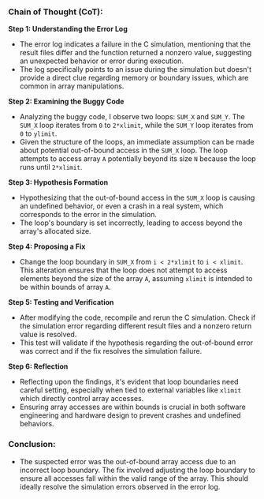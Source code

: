 ### Chain of Thought (CoT):

**Step 1: Understanding the Error Log**
- The error log indicates a failure in the C simulation, mentioning that the result files differ and the function returned a nonzero value, suggesting an unexpected behavior or error during execution.
- The log specifically points to an issue during the simulation but doesn't provide a direct clue regarding memory or boundary issues, which are common in array manipulations.

**Step 2: Examining the Buggy Code**
- Analyzing the buggy code, I observe two loops: `SUM_X` and `SUM_Y`. The `SUM_X` loop iterates from `0` to `2*xlimit`, while the `SUM_Y` loop iterates from `0` to `ylimit`.
- Given the structure of the loops, an immediate assumption can be made about potential out-of-bound access in the `SUM_X` loop. The loop attempts to access array `A` potentially beyond its size `N` because the loop runs until `2*xlimit`.

**Step 3: Hypothesis Formation**
- Hypothesizing that the out-of-bound access in the `SUM_X` loop is causing an undefined behavior, or even a crash in a real system, which corresponds to the error in the simulation.
- The loop's boundary is set incorrectly, leading to access beyond the array's allocated size.

**Step 4: Proposing a Fix**
- Change the loop boundary in `SUM_X` from `i < 2*xlimit` to `i < xlimit`. This alteration ensures that the loop does not attempt to access elements beyond the size of the array `A`, assuming `xlimit` is intended to be within bounds of array `A`.

**Step 5: Testing and Verification**
- After modifying the code, recompile and rerun the C simulation. Check if the simulation error regarding different result files and a nonzero return value is resolved.
- This test will validate if the hypothesis regarding the out-of-bound error was correct and if the fix resolves the simulation failure.

**Step 6: Reflection**
- Reflecting upon the findings, it's evident that loop boundaries need careful setting, especially when tied to external variables like `xlimit` which directly control array accesses.
- Ensuring array accesses are within bounds is crucial in both software engineering and hardware design to prevent crashes and undefined behaviors.

### Conclusion:
- The suspected error was the out-of-bound array access due to an incorrect loop boundary. The fix involved adjusting the loop boundary to ensure all accesses fall within the valid range of the array. This should ideally resolve the simulation errors observed in the error log.